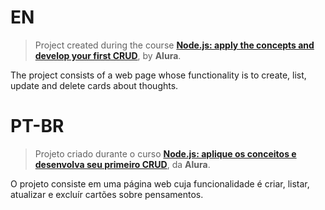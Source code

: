 # EN

> Project created during the course [**Node.js: apply the concepts and develop your first CRUD**](https://cursos.alura.com.br/course/angular-explorando-framework), by **Alura**.

The project consists of a web page whose functionality is to create, list, update and delete cards about thoughts.

# PT-BR

> Projeto criado durante o curso [**Node.js: aplique os conceitos e desenvolva seu primeiro CRUD**](https://cursos.alura.com.br/course/angular-explorando-framework), da **Alura**.

O projeto consiste em uma página web cuja funcionalidade é criar, listar, atualizar e excluír cartões sobre pensamentos.
